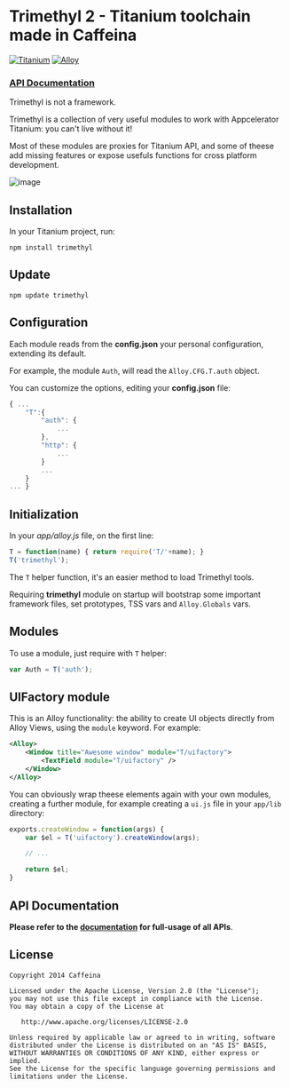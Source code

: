 # Trimethyl 2 - Titanium toolchain made in Caffeina

[![Titanium](http://www-static.appcelerator.com/badges/titanium-git-badge-sq.png)](http://www.appcelerator.com/titanium/) [![Alloy](http://www-static.appcelerator.com/badges/alloy-git-badge-sq.png)](http://www.appcelerator.com/alloy/)

### [API Documentation](http://caffeinalab.github.io/Trimethyl/)

Trimethyl is not a framework.

Trimethyl is a collection of very useful modules to work with Appcelerator Titanium: you can't live without it!

Most of these modules are proxies for Titanium API, and some of theese add missing features or expose usefuls functions for cross platform development.

![image](http://f.cl.ly/items/3l1F2O1E0O1s0V38402p/trimelogo.png)


## Installation

In your Titanium project, run:

```
npm install trimethyl
```

## Update

```
npm update trimethyl
```

## Configuration

Each module reads from the **config.json** your personal configuration, extending its default.

For example, the module `Auth`, will read the `Alloy.CFG.T.auth` object.

You can customize the options, editing your **config.json** file:

```javascript
{ ...
	"T":{
		"auth": {
			...
		},
		"http": {
			...
		}
		...
	}
... }
```

## Initialization

In your *app/alloy.js* file, on the first line:

```javascript
T = function(name) { return require('T/'+name); }
T('trimethyl');
```

The `T` helper function, it's an easier method to load Trimethyl tools.

Requiring **trimethyl** module on startup will bootstrap some important framework files, set prototypes, TSS vars and `Alloy.Globals` vars.


## Modules

To use a module, just require with `T` helper:

```javascript
var Auth = T('auth');
```

## UIFactory module

This is an Alloy functionality: the ability to create UI objects directly from Alloy Views, using the `module` keyword. For example:

```xml
<Alloy>
	<Window title="Awesome window" module="T/uifactory">
		<TextField module="T/uifactory" />
	</Window>
</Alloy>
```

You can obviously wrap theese elements again with your own modules, creating a further module, for example creating a `ui.js` file in your `app/lib` directory:

```javascript
exports.createWindow = function(args) {
	var $el = T('uifactory').createWindow(args);

	// ...

	return $el;
}
```

## API Documentation

**Please refer to the [documentation](http://caffeinalab.github.io/Trimethyl/) for full-usage of all APIs**.

## License

```
Copyright 2014 Caffeina

Licensed under the Apache License, Version 2.0 (the "License");
you may not use this file except in compliance with the License.
You may obtain a copy of the License at

   http://www.apache.org/licenses/LICENSE-2.0

Unless required by applicable law or agreed to in writing, software
distributed under the License is distributed on an "AS IS" BASIS,
WITHOUT WARRANTIES OR CONDITIONS OF ANY KIND, either express or implied.
See the License for the specific language governing permissions and
limitations under the License.
```
